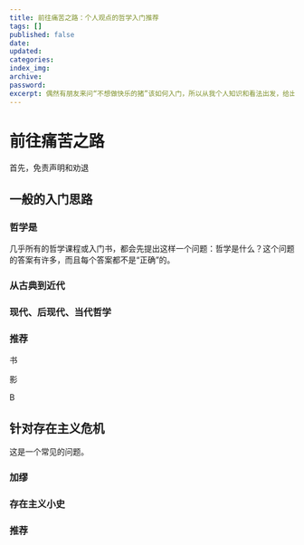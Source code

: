 ```yaml
---
title: 前往痛苦之路：个人观点的哲学入门推荐
tags: []
published: false
date:
updated:
categories:
index_img:
archive:
password:
excerpt: 偶然有朋友来问“不想做快乐的猪”该如何入门，所以从我个人知识和看法出发，给出一点入门的思路和推荐。
---
```


<!-- TODO: not finished -->

# 前往痛苦之路

首先，免责声明和劝退

## 一般的入门思路

### 哲学是

几乎所有的哲学课程或入门书，都会先提出这样一个问题：哲学是什么？这个问题的答案有许多，而且每个答案都不是“正确”的。

### 从古典到近代

### 现代、后现代、当代哲学

### 推荐

书

影

B

## 针对存在主义危机

这是一个常见的问题。

### 加缪

### 存在主义小史

### 推荐

